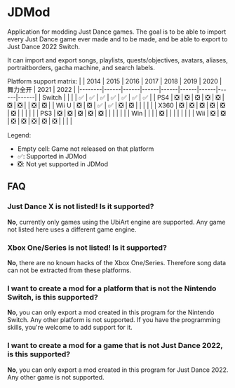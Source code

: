 # JDMod
Application for modding Just Dance games.
The goal is to be able to import every Just Dance game ever made and to be made, and be able to export to Just Dance 2022 Switch.

It can import and export songs, playlists, quests/objectives, avatars, aliases, portraitborders, gacha machine, and search labels.

Platform support matrix:
|        | 2014 | 2015 | 2016 | 2017 | 2018 | 2019 | 2020 | 舞力全开 | 2021 | 2022 |
|--------|------|------|------|------|------|------|------|------|
| Switch |      |      |      |  ✅   |  ✅   |  ✅   |  ✅   |  ✅   |  ✅   |  ✅   |
| PS4    |  ❎   |  ❎   |  ❎   |  ❎   |  ❎   |  ❎   |  ❎   |      |  ❎   |  ❎   |
| Wii U  |  ❎   |  ❎   |  ✅   |  ✅   |  ❎   |  ❎   |      |      |      |      |
| X360   |  ❎   |  ❎   |  ❎   |  ❎   |  ❎   |  ❎   |      |      |      |      |
| PS3    |  ❎   |  ❎   |  ❎   |  ❎   |  ❎   |      |      |      |      |      |
| Win    |      |      |      |  ❎   |      |      |      |      |      |      |
| Wii    |  ❎   |  ❎   |  ❎   |  ❎   |  ❎   |  ❎   |  ❎   |      |      |      |

Legend:
- Empty cell: Game not released on that platform
- ✅: Supported in JDMod
- ❎: Not yet supported in JDMod

## FAQ

### Just Dance X is not listed! Is it supported?
**No**, currently only games using the UbiArt engine are supported. Any game not listed here uses a different game engine.

### Xbox One/Series is not listed! Is it supported?
**No**, there are no known hacks of the Xbox One/Series. Therefore song data can not be extracted from these platforms.

### I want to create a mod for a platform that is not the Nintendo Switch, is this supported?
**No**, you can only export a mod created in this program for the Nintendo Switch. Any other platform is not supported.
If you have the programming skills, you're welcome to add support for it.

### I want to create a mod for a game that is not Just Dance 2022, is this supported?
**No**, you can only export a mod created in this program for Just Dance 2022. Any other game is not supported.